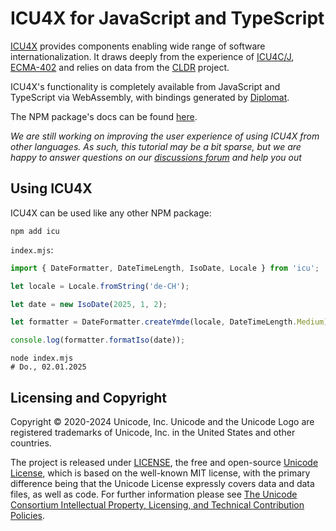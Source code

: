 # ICU4X for JavaScript and TypeScript

[ICU4X](https://icu4x.unicode.org) provides components enabling wide range of software internationalization.
It draws deeply from the experience of [ICU4C/J](https://github.com/unicode-org/icu), [ECMA-402](https://github.com/tc39/ecma402/) and relies on data from the [CLDR](http://cldr.unicode.org/) project.

ICU4X's functionality is completely available from JavaScript and TypeScript via WebAssembly, with bindings generated by [Diplomat].

The NPM package's docs can be found [here](https://icu4x.unicode.org/2_0/tsdoc/).

_We are still working on improving the user experience of using ICU4X from other languages. As such, this tutorial may be a bit sparse, but we are happy to answer questions on our [discussions forum] and help you out_

## Using ICU4X

ICU4X can be used like any other NPM package:

```shell
npm add icu
```

`index.mjs`:

```js
import { DateFormatter, DateTimeLength, IsoDate, Locale } from 'icu';

let locale = Locale.fromString('de-CH');

let date = new IsoDate(2025, 1, 2);

let formatter = DateFormatter.createYmde(locale, DateTimeLength.Medium);

console.log(formatter.formatIso(date));
```

```shell
node index.mjs
# Do., 02.01.2025
```

 [discussions forum]: https://github.com/unicode-org/icu4x/discussions
 [Diplomat]: https://github.com/rust-diplomat/diplomat

## Licensing and Copyright

Copyright © 2020-2024 Unicode, Inc. Unicode and the Unicode Logo are registered trademarks of Unicode, Inc. in the United States and other countries.

The project is released under [LICENSE](./LICENSE), the free and open-source [Unicode License](https://www.unicode.org/license.txt), which is based on the well-known MIT license, with the primary difference being that the Unicode License expressly covers data and data files, as well as code. For further information please see [The Unicode Consortium Intellectual Property, Licensing, and Technical Contribution Policies](https://www.unicode.org/policies/licensing_policy.html).

